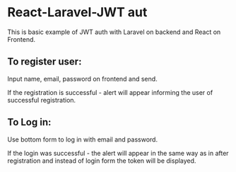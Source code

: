 # React-Laravel-JWT aut

This is basic example of JWT auth with Laravel on backend and React on Frontend.

## To register user:

Input name, email, password on frontend and send.

If the registration is successful - alert will appear informing the user of successful registration.

## To Log in:

Use bottom form to log in with email and password.

If the login was successful - the alert will appear in the same way as in after registration
and instead of login form the token will be displayed.